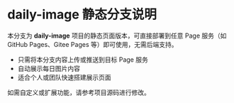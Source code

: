 # daily-image 静态分支说明

本分支为 **daily-image** 项目的静态页面版本，可直接部署到任意 Page 服务（如 GitHub Pages、Gitee Pages 等）即可使用，无需后端支持。

- 只需将本分支内容上传或推送到目标 Page 服务
- 自动展示每日图片内容
- 适合个人或团队快速搭建展示页面

如需自定义或扩展功能，请参考项目源码进行修改。
